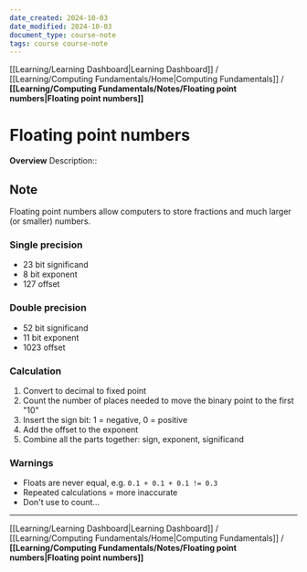 ```yaml
---
date_created: 2024-10-03
date_modified: 2024-10-03
document_type: course-note
tags: course course-note
---
```

[[Learning/Learning Dashboard|Learning Dashboard]] / [[Learning/Computing Fundamentals/Home|Computing Fundamentals]] / **[[Learning/Computing Fundamentals/Notes/Floating point numbers|Floating point numbers]]**
# Floating point numbers
**Overview**
Description:: 

## Note

Floating point numbers allow computers to store fractions and much larger (or smaller) numbers.

### Single precision

- 23 bit significand
- 8 bit exponent
- 127 offset

### Double precision

- 52 bit significand
- 11 bit exponent
- 1023 offset

### Calculation

1. Convert to decimal to fixed point
2. Count the number of places needed to move the binary point to the first "10"
3. Insert the sign bit: 1 = negative, 0 = positive
4. Add the offset to the exponent
5. Combine all the parts together: sign, exponent, significand

### Warnings
 - Floats are never equal, e.g. `0.1 + 0.1 + 0.1 != 0.3`
 - Repeated calculations = more inaccurate
 - Don't use to count...

---
[[Learning/Learning Dashboard|Learning Dashboard]] / [[Learning/Computing Fundamentals/Home|Computing Fundamentals]] / **[[Learning/Computing Fundamentals/Notes/Floating point numbers|Floating point numbers]]**